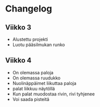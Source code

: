 # Changelog

## Viikko 3

 - Alustettu projekti
 - Luotu pääsilmukan runko

## Viikko 4

 - On olemassa paloja
 - On olemassa ruudukko
 - Nuolinäppäimet liikuttaa paloja
 - palat liikkuu näytöllä
 - Kun palat muodostaa rivin, rivi tyhjenee
 - Voi saada pisteitä